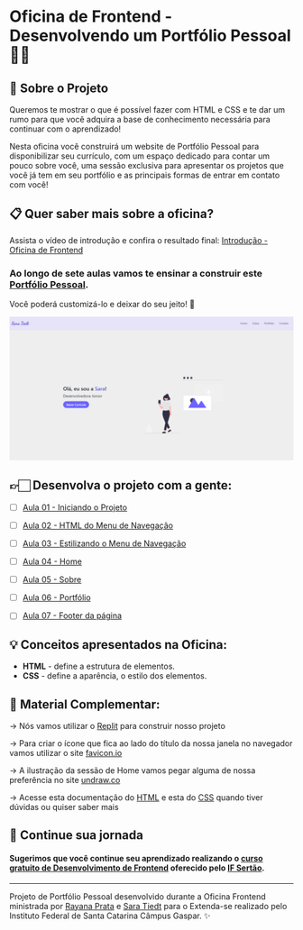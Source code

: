 
# Oficina de Frontend - Desenvolvendo um Portfólio Pessoal 👩‍💻


## 📄  Sobre o Projeto

Queremos te mostrar o que é possível fazer com HTML e CSS e te dar um rumo para que você adquira a base de conhecimento necessária para continuar com o aprendizado!

Nesta oficina você construirá um website de Portfólio Pessoal para disponibilizar seu currículo, com um espaço dedicado para contar um pouco sobre você, uma sessão exclusiva para apresentar os projetos que você já tem em seu portfólio e as principais formas de entrar em contato com você!


## 📋 Quer saber mais sobre a oficina?

Assista o vídeo de introdução e confira  o resultado final:
[Introdução - Oficina de Frontend](https://www.loom.com/share/797d52c891c448fdb7b2eb3cb2e11a4b)

### Ao longo de sete aulas vamos te ensinar a construir este [Portfólio Pessoal](https://portfoliopessoal.rayanaprata.repl.co/). 
Você poderá customizá-lo e deixar do seu jeito! 💜

![Portfilio](Portfolio.PNG)


## 👉🏻 Desenvolva o projeto com a gente:

- [ ] [Aula 01 - Iniciando o Projeto](https://www.loom.com/share/b7dd10ecaa754cd588516409bbc1455a)

- [ ] [Aula 02 - HTML do Menu de Navegação](https://www.loom.com/share/051cdfe24d9a41909c0097ecb020a86b)

- [ ] [Aula 03 - Estilizando o Menu de Navegação](https://www.loom.com/share/0a39ab45594848c789dd48d0472a5f8c)

- [ ] [Aula 04 - Home](https://www.loom.com/share/6d7b8d55f6a1420ba2ee6e289e174674)

- [ ] [Aula 05 - Sobre](https://www.loom.com/share/0ed33b2ed9eb46c1be07c2835099189d)

- [ ] [Aula 06 - Portfólio](https://www.loom.com/share/70ec323a92824cc1931dedfced2343f1)

- [ ] [Aula 07 - Footer da página](https://www.loom.com/share/516462d624e14caea5ad205abcdce951)


## 💡 Conceitos apresentados na Oficina:

 - **HTML** - define a estrutura de elementos.
 - **CSS** - define a aparência, o estilo dos elementos.


## 🌈 Material Complementar:

→  Nós vamos utilizar o [Replit](https://replit.com) para construir nosso projeto

→  Para criar o ícone que fica ao lado do título da nossa janela no navegador vamos utilizar o site [favicon.io](https://favicon.io/)

→  A ilustração da sessão de Home vamos pegar alguma de nossa preferência no site [undraw.co](https://undraw.co/)

→  Acesse esta documentação do [HTML](https://developer.mozilla.org/pt-BR/docs/Web/HTML) e esta do [CSS](https://developer.mozilla.org/pt-BR/docs/Web/CSS) quando tiver dúvidas ou quiser saber mais


## 🚀 Continue sua jornada

#### Sugerimos que você continue seu aprendizado realizando o [curso gratuito de Desenvolvimento de Frontend](http://mooc.ifsertao-pe.edu.br/course/desenvolvimento-de-front-end/intro/) oferecido pelo [IF Sertão](http://mooc.ifsertao-pe.edu.br/).


---

Projeto de Portfólio Pessoal desenvolvido durante a Oficina Frontend ministrada por [Rayana Prata](https://github.com/rayanaprata) e [Sara Tiedt](https://github.com/saratiedt) para o Extenda-se realizado pelo Instituto Federal de Santa Catarina Câmpus Gaspar. ✨
